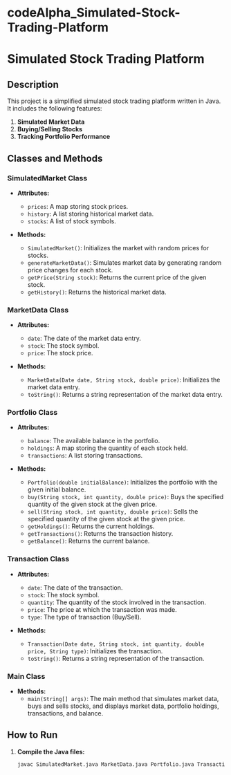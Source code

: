 # codeAlpha_Simulated-Stock-Trading-Platform
# Simulated Stock Trading Platform

## Description

This project is a simplified simulated stock trading platform written in Java. It includes the following features:

1. **Simulated Market Data**
2. **Buying/Selling Stocks**
3. **Tracking Portfolio Performance**

## Classes and Methods

### SimulatedMarket Class
- **Attributes:**
  - `prices`: A map storing stock prices.
  - `history`: A list storing historical market data.
  - `stocks`: A list of stock symbols.

- **Methods:**
  - `SimulatedMarket()`: Initializes the market with random prices for stocks.
  - `generateMarketData()`: Simulates market data by generating random price changes for each stock.
  - `getPrice(String stock)`: Returns the current price of the given stock.
  - `getHistory()`: Returns the historical market data.

### MarketData Class
- **Attributes:**
  - `date`: The date of the market data entry.
  - `stock`: The stock symbol.
  - `price`: The stock price.

- **Methods:**
  - `MarketData(Date date, String stock, double price)`: Initializes the market data entry.
  - `toString()`: Returns a string representation of the market data entry.

### Portfolio Class
- **Attributes:**
  - `balance`: The available balance in the portfolio.
  - `holdings`: A map storing the quantity of each stock held.
  - `transactions`: A list storing transactions.

- **Methods:**
  - `Portfolio(double initialBalance)`: Initializes the portfolio with the given initial balance.
  - `buy(String stock, int quantity, double price)`: Buys the specified quantity of the given stock at the given price.
  - `sell(String stock, int quantity, double price)`: Sells the specified quantity of the given stock at the given price.
  - `getHoldings()`: Returns the current holdings.
  - `getTransactions()`: Returns the transaction history.
  - `getBalance()`: Returns the current balance.

### Transaction Class
- **Attributes:**
  - `date`: The date of the transaction.
  - `stock`: The stock symbol.
  - `quantity`: The quantity of the stock involved in the transaction.
  - `price`: The price at which the transaction was made.
  - `type`: The type of transaction (Buy/Sell).

- **Methods:**
  - `Transaction(Date date, String stock, int quantity, double price, String type)`: Initializes the transaction.
  - `toString()`: Returns a string representation of the transaction.

### Main Class
- **Methods:**
  - `main(String[] args)`: The main method that simulates market data, buys and sells stocks, and displays market data, portfolio holdings, transactions, and balance.

## How to Run

1. **Compile the Java files:**
   ```bash
   javac SimulatedMarket.java MarketData.java Portfolio.java Transaction.java Main.java
